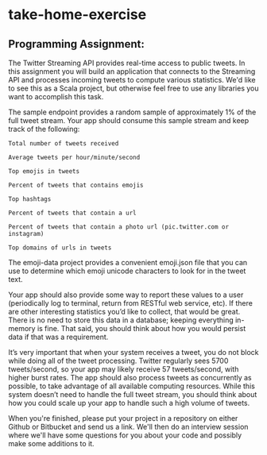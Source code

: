 # take-home-exercise

## Programming Assignment:


The Twitter Streaming API provides real-time access to public tweets. In this assignment you will build an application that connects to the Streaming API and processes incoming tweets to compute various statistics. We'd like to see this as a Scala project, but otherwise feel free to use any libraries you want to accomplish this task.

The sample endpoint provides a random sample of approximately 1% of the full tweet stream. Your app should consume this sample stream and keep track of the following:

    Total number of tweets received

    Average tweets per hour/minute/second

    Top emojis in tweets

    Percent of tweets that contains emojis

    Top hashtags

    Percent of tweets that contain a url

    Percent of tweets that contain a photo url (pic.twitter.com or instagram)

    Top domains of urls in tweets


The emoji-data project provides a convenient emoji.json file that you can use to determine which emoji unicode characters to look for in the tweet text.

Your app should also provide some way to report these values to a user (periodically log to terminal, return from RESTful web service, etc). If there are other interesting statistics you’d like to collect, that would be great. There is no need to store this data in a database; keeping everything in-memory is fine. That said, you should think about how you would persist data if that was a requirement.

It’s very important that when your system receives a tweet, you do not block while doing all of the tweet processing. Twitter regularly sees 5700 tweets/second, so your app may likely receive 57 tweets/second, with higher burst rates. The app should also process tweets as concurrently as possible, to take advantage of all available computing resources. While this system doesn’t need to handle the full tweet stream, you should think about how you could scale up your app to handle such a high volume of tweets.

When you're finished, please put your project in a repository on either Github or Bitbucket and send us a link. We'll then do an interview session where we'll have some questions for you about your code and possibly make some additions to it.
